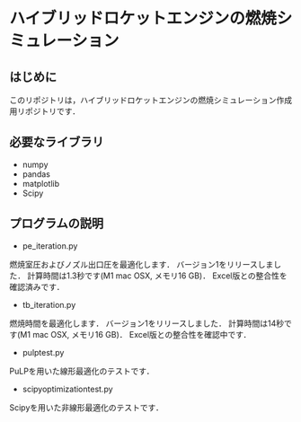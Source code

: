 # ハイブリッドロケットエンジンの燃焼シミュレーション

## はじめに
このリポジトリは，ハイブリッドロケットエンジンの燃焼シミュレーション作成用リポジトリです．

## 必要なライブラリ
- numpy
- pandas
- matplotlib
- Scipy

## プログラムの説明
- pe_iteration.py

燃焼室圧およびノズル出口圧を最適化します．
バージョン1をリリースしました．
計算時間は1.3秒です(M1 mac OSX, メモリ16 GB)．
Excel版との整合性を確認済みです．

- tb_iteration.py

燃焼時間を最適化します．
バージョン1をリリースしました．
計算時間は14秒です(M1 mac OSX, メモリ16 GB)．
Excel版との整合性を確認中です．

- pulptest.py

PuLPを用いた線形最適化のテストです．

- scipyoptimizationtest.py

Scipyを用いた非線形最適化のテストです．